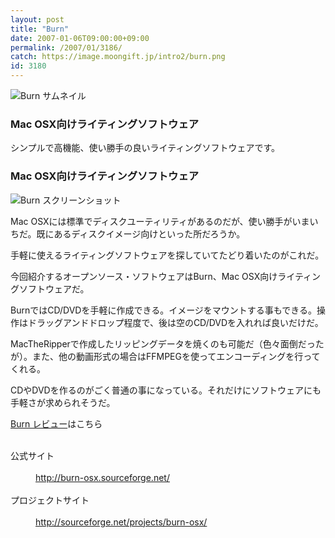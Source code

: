 ```yaml
---
layout: post
title: "Burn"
date: 2007-01-06T09:00:00+09:00
permalink: /2007/01/3186/
catch: https://image.moongift.jp/intro2/burn.png
id: 3180
---
```

 ![Burn サムネイル](https://image.moongift.jp/intro2/burn.t.png "Burn サムネイル")
  

### Mac OSX向けライティングソフトウェア
  
シンプルで高機能、使い勝手の良いライティングソフトウェアです。  
<!--more-->  

### Mac OSX向けライティングソフトウェア
  

![Burn スクリーンショット](https://image.moongift.jp/intro2/burn.png "Burn スクリーンショット")

  

Mac OSXには標準でディスクユーティリティがあるのだが、使い勝手がいまいちだ。既にあるディスクイメージ向けといった所だろうか。

  

手軽に使えるライティングソフトウェアを探していてたどり着いたのがこれだ。

  

今回紹介するオープンソース・ソフトウェアはBurn、Mac OSX向けライティングソフトウェアだ。

  

BurnではCD/DVDを手軽に作成できる。イメージをマウントする事もできる。操作はドラッグアンドドロップ程度で、後は空のCD/DVDを入れれば良いだけだ。

  

MacTheRipperで作成したリッピングデータを焼くのも可能だ（色々面倒だったが）。また、他の動画形式の場合はFFMPEGを使ってエンコーディングを行ってくれる。

  

CDやDVDを作るのがごく普通の事になっている。それだけにソフトウェアにも手軽さが求められそうだ。

  

[Burn レビュー](http://oss.moongift.jp/review/i-3217.html)はこちら

  
<dl>
<br><dt>公式サイト</dt>
<br><dd><a href="http://burn-osx.sourceforge.net/" target="_blank">http://burn-osx.sourceforge.net/</a></dd>
<br><dt>プロジェクトサイト</dt>
<br><dd><a href="http://sourceforge.net/projects/burn-osx/" target="_blank">http://sourceforge.net/projects/burn-osx/</a></dd>
<br>
</dl>